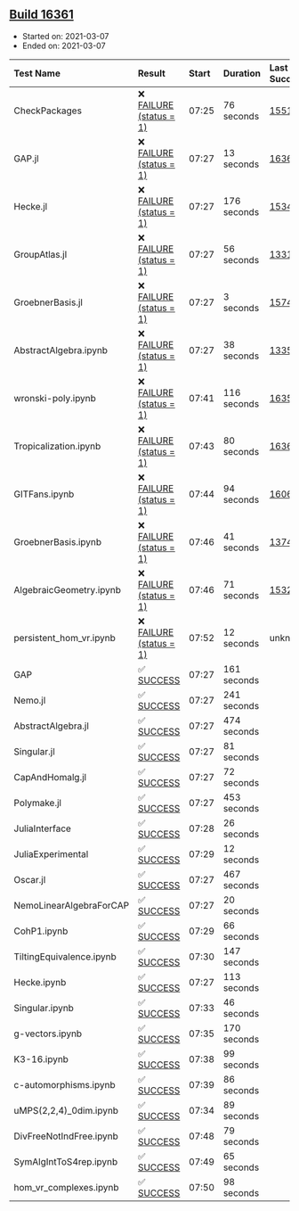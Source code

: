 ## [Build 16361](https://oscarci.mathematik.uni-kl.de/job/oscar/16361/)

* Started on: 2021-03-07
* Ended on: 2021-03-07

| Test Name    | Result | Start | Duration | Last Success | First Failure |
|:-------------|:-------|:------|:---------|:-------------|:--------------|
| CheckPackages | ❌ [FAILURE (status = 1)](https://oscarci.mathematik.uni-kl.de/job/oscar/16361/artifact/logs/build-16361/CheckPackages.log) | 07:25 | 76 seconds | [15514](https://oscarci.mathematik.uni-kl.de/job/oscar/15514/) | [15515](https://oscarci.mathematik.uni-kl.de/job/oscar/15515/) |
| GAP.jl | ❌ [FAILURE (status = 1)](https://oscarci.mathematik.uni-kl.de/job/oscar/16361/artifact/logs/build-16361/GAP.jl.log) | 07:27 | 13 seconds | [16360](https://oscarci.mathematik.uni-kl.de/job/oscar/16360/) | [16361](https://oscarci.mathematik.uni-kl.de/job/oscar/16361/) |
| Hecke.jl | ❌ [FAILURE (status = 1)](https://oscarci.mathematik.uni-kl.de/job/oscar/16361/artifact/logs/build-16361/Hecke.jl.log) | 07:27 | 176 seconds | [15344](https://oscarci.mathematik.uni-kl.de/job/oscar/15344/) | [15348](https://oscarci.mathematik.uni-kl.de/job/oscar/15348/) |
| GroupAtlas.jl | ❌ [FAILURE (status = 1)](https://oscarci.mathematik.uni-kl.de/job/oscar/16361/artifact/logs/build-16361/GroupAtlas.jl.log) | 07:27 | 56 seconds | [13311](https://oscarci.mathematik.uni-kl.de/job/oscar/13311/) | [13312](https://oscarci.mathematik.uni-kl.de/job/oscar/13312/) |
| GroebnerBasis.jl | ❌ [FAILURE (status = 1)](https://oscarci.mathematik.uni-kl.de/job/oscar/16361/artifact/logs/build-16361/GroebnerBasis.jl.log) | 07:27 | 3 seconds | [15745](https://oscarci.mathematik.uni-kl.de/job/oscar/15745/) | [15746](https://oscarci.mathematik.uni-kl.de/job/oscar/15746/) |
| AbstractAlgebra.ipynb | ❌ [FAILURE (status = 1)](https://oscarci.mathematik.uni-kl.de/job/oscar/16361/artifact/logs/build-16361/AbstractAlgebra.ipynb.log) | 07:27 | 38 seconds | [13355](https://oscarci.mathematik.uni-kl.de/job/oscar/13355/) | [13356](https://oscarci.mathematik.uni-kl.de/job/oscar/13356/) |
| wronski-poly.ipynb | ❌ [FAILURE (status = 1)](https://oscarci.mathematik.uni-kl.de/job/oscar/16361/artifact/logs/build-16361/wronski-poly.ipynb.log) | 07:41 | 116 seconds | [16359](https://oscarci.mathematik.uni-kl.de/job/oscar/16359/) | [16360](https://oscarci.mathematik.uni-kl.de/job/oscar/16360/) |
| Tropicalization.ipynb | ❌ [FAILURE (status = 1)](https://oscarci.mathematik.uni-kl.de/job/oscar/16361/artifact/logs/build-16361/Tropicalization.ipynb.log) | 07:43 | 80 seconds | [16360](https://oscarci.mathematik.uni-kl.de/job/oscar/16360/) | [16361](https://oscarci.mathematik.uni-kl.de/job/oscar/16361/) |
| GITFans.ipynb | ❌ [FAILURE (status = 1)](https://oscarci.mathematik.uni-kl.de/job/oscar/16361/artifact/logs/build-16361/GITFans.ipynb.log) | 07:44 | 94 seconds | [16068](https://oscarci.mathematik.uni-kl.de/job/oscar/16068/) | [16069](https://oscarci.mathematik.uni-kl.de/job/oscar/16069/) |
| GroebnerBasis.ipynb | ❌ [FAILURE (status = 1)](https://oscarci.mathematik.uni-kl.de/job/oscar/16361/artifact/logs/build-16361/GroebnerBasis.ipynb.log) | 07:46 | 41 seconds | [13748](https://oscarci.mathematik.uni-kl.de/job/oscar/13748/) | [13749](https://oscarci.mathematik.uni-kl.de/job/oscar/13749/) |
| AlgebraicGeometry.ipynb | ❌ [FAILURE (status = 1)](https://oscarci.mathematik.uni-kl.de/job/oscar/16361/artifact/logs/build-16361/AlgebraicGeometry.ipynb.log) | 07:46 | 71 seconds | [15322](https://oscarci.mathematik.uni-kl.de/job/oscar/15322/) | [15323](https://oscarci.mathematik.uni-kl.de/job/oscar/15323/) |
| persistent_hom_vr.ipynb | ❌ [FAILURE (status = 1)](https://oscarci.mathematik.uni-kl.de/job/oscar/16361/artifact/logs/build-16361/persistent_hom_vr.ipynb.log) | 07:52 | 12 seconds | unknown | unknown |
| GAP | ✅ [SUCCESS](https://oscarci.mathematik.uni-kl.de/job/oscar/16361/artifact/logs/build-16361/GAP.log) | 07:27 | 161 seconds |  |  |
| Nemo.jl | ✅ [SUCCESS](https://oscarci.mathematik.uni-kl.de/job/oscar/16361/artifact/logs/build-16361/Nemo.jl.log) | 07:27 | 241 seconds |  |  |
| AbstractAlgebra.jl | ✅ [SUCCESS](https://oscarci.mathematik.uni-kl.de/job/oscar/16361/artifact/logs/build-16361/AbstractAlgebra.jl.log) | 07:27 | 474 seconds |  |  |
| Singular.jl | ✅ [SUCCESS](https://oscarci.mathematik.uni-kl.de/job/oscar/16361/artifact/logs/build-16361/Singular.jl.log) | 07:27 | 81 seconds |  |  |
| CapAndHomalg.jl | ✅ [SUCCESS](https://oscarci.mathematik.uni-kl.de/job/oscar/16361/artifact/logs/build-16361/CapAndHomalg.jl.log) | 07:27 | 72 seconds |  |  |
| Polymake.jl | ✅ [SUCCESS](https://oscarci.mathematik.uni-kl.de/job/oscar/16361/artifact/logs/build-16361/Polymake.jl.log) | 07:27 | 453 seconds |  |  |
| JuliaInterface | ✅ [SUCCESS](https://oscarci.mathematik.uni-kl.de/job/oscar/16361/artifact/logs/build-16361/JuliaInterface.log) | 07:28 | 26 seconds |  |  |
| JuliaExperimental | ✅ [SUCCESS](https://oscarci.mathematik.uni-kl.de/job/oscar/16361/artifact/logs/build-16361/JuliaExperimental.log) | 07:29 | 12 seconds |  |  |
| Oscar.jl | ✅ [SUCCESS](https://oscarci.mathematik.uni-kl.de/job/oscar/16361/artifact/logs/build-16361/Oscar.jl.log) | 07:27 | 467 seconds |  |  |
| NemoLinearAlgebraForCAP | ✅ [SUCCESS](https://oscarci.mathematik.uni-kl.de/job/oscar/16361/artifact/logs/build-16361/NemoLinearAlgebraForCAP.log) | 07:27 | 20 seconds |  |  |
| CohP1.ipynb | ✅ [SUCCESS](https://oscarci.mathematik.uni-kl.de/job/oscar/16361/artifact/logs/build-16361/CohP1.ipynb.log) | 07:29 | 66 seconds |  |  |
| TiltingEquivalence.ipynb | ✅ [SUCCESS](https://oscarci.mathematik.uni-kl.de/job/oscar/16361/artifact/logs/build-16361/TiltingEquivalence.ipynb.log) | 07:30 | 147 seconds |  |  |
| Hecke.ipynb | ✅ [SUCCESS](https://oscarci.mathematik.uni-kl.de/job/oscar/16361/artifact/logs/build-16361/Hecke.ipynb.log) | 07:27 | 113 seconds |  |  |
| Singular.ipynb | ✅ [SUCCESS](https://oscarci.mathematik.uni-kl.de/job/oscar/16361/artifact/logs/build-16361/Singular.ipynb.log) | 07:33 | 46 seconds |  |  |
| g-vectors.ipynb | ✅ [SUCCESS](https://oscarci.mathematik.uni-kl.de/job/oscar/16361/artifact/logs/build-16361/g-vectors.ipynb.log) | 07:35 | 170 seconds |  |  |
| K3-16.ipynb | ✅ [SUCCESS](https://oscarci.mathematik.uni-kl.de/job/oscar/16361/artifact/logs/build-16361/K3-16.ipynb.log) | 07:38 | 99 seconds |  |  |
| c-automorphisms.ipynb | ✅ [SUCCESS](https://oscarci.mathematik.uni-kl.de/job/oscar/16361/artifact/logs/build-16361/c-automorphisms.ipynb.log) | 07:39 | 86 seconds |  |  |
| uMPS(2,2,4)_0dim.ipynb | ✅ [SUCCESS](https://oscarci.mathematik.uni-kl.de/job/oscar/16361/artifact/logs/build-16361/uMPS-2-2-4-_0dim.ipynb.log) | 07:34 | 89 seconds |  |  |
| DivFreeNotIndFree.ipynb | ✅ [SUCCESS](https://oscarci.mathematik.uni-kl.de/job/oscar/16361/artifact/logs/build-16361/DivFreeNotIndFree.ipynb.log) | 07:48 | 79 seconds |  |  |
| SymAlgIntToS4rep.ipynb | ✅ [SUCCESS](https://oscarci.mathematik.uni-kl.de/job/oscar/16361/artifact/logs/build-16361/SymAlgIntToS4rep.ipynb.log) | 07:49 | 65 seconds |  |  |
| hom_vr_complexes.ipynb | ✅ [SUCCESS](https://oscarci.mathematik.uni-kl.de/job/oscar/16361/artifact/logs/build-16361/hom_vr_complexes.ipynb.log) | 07:50 | 98 seconds |  |  |

